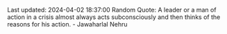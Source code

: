 Last updated: 2024-04-02 18:37:00
Random Quote: A leader or a man of action in a crisis almost always acts subconsciously and then thinks of the reasons for his action. - Jawaharlal Nehru